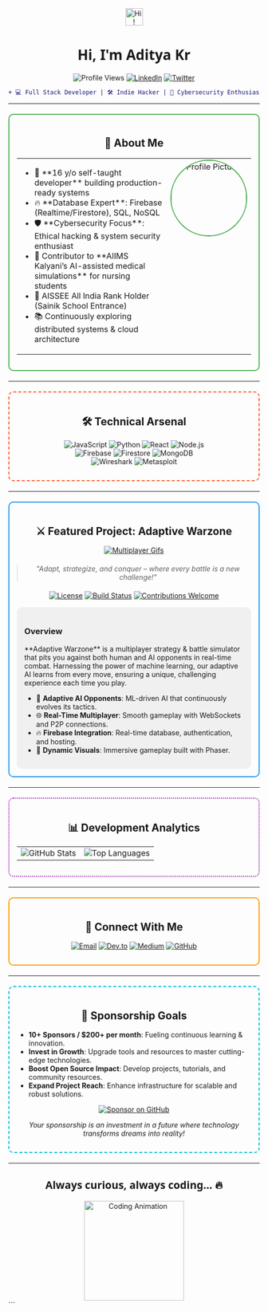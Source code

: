 <div align="center">
  <img src="https://media.giphy.com/media/hvRJCLFzcasrR4ia7z/giphy.gif" width="35" alt="Hi!">
  <h1 style="font-family: 'Segoe UI', Tahoma, Geneva, Verdana, sans-serif;">Hi, I'm Aditya Kr</h1>
  <p>
    <img src="https://komarev.com/ghpvc/?username=AdityaKr&color=blueviolet&label=Profile+Views" alt="Profile Views">
    <a href="https://www.linkedin.com/in/aditya-gupta-42a275359?utm_source=share&utm_campaign=share_via&utm_content=profile&utm_medium=android_app"><img src="https://img.shields.io/badge/LinkedIn-Connect-%230A66C2?logo=linkedin" alt="LinkedIn"></a>
    <a href="https://twitter.com/yourhandle"><img src="https://img.shields.io/badge/Twitter-Follow-%231DA1F2?logo=twitter" alt="Twitter"></a>
  </p>
</div>

```diff
+ 💻 Full Stack Developer | 🛠️ Indie Hacker | 🔐 Cybersecurity Enthusiast
```

---

<div style="border: 2px solid #4CAF50; border-radius: 10px; padding: 15px; margin: 20px 0;">
  <h2 align="center">🚀 About Me</h2>
  <table>
    <tr>
      <td width="70%" valign="top">
        <ul>
          <li>🎂 **16 y/o self-taught developer** building production-ready systems</li>
          <li>🔥 **Database Expert**: Firebase (Realtime/Firestore), SQL, NoSQL</li>
          <li>🛡️ **Cybersecurity Focus**: Ethical hacking & system security enthusiast</li>
          <li>🏥 Contributor to **AIIMS Kalyani’s AI-assisted medical simulations** for nursing students</li>
          <li>🏅 AISSEE All India Rank Holder (Sainik School Entrance)</li>
          <li>📚 Continuously exploring distributed systems & cloud architecture</li>
        </ul>
      </td>
      <td width="30%" valign="top" align="center">
        <img src="https://avatars.githubusercontent.com/u/166922118?v=4" width="150" alt="Profile Picture" style="border-radius: 50%; border: 2px solid #4CAF50;">
      </td>
    </tr>
  </table>
</div>

---

<div style="border: 2px dashed #FF5722; border-radius: 10px; padding: 15px; margin: 20px 0;">
  <h2 align="center">🛠 Technical Arsenal</h2>
  <p align="center">
    <img src="https://img.shields.io/badge/-JavaScript-F7DF1E?logo=javascript&logoColor=black" alt="JavaScript">
    <img src="https://img.shields.io/badge/-Python-3776AB?logo=python&logoColor=white" alt="Python">
    <img src="https://img.shields.io/badge/-React-61DAFB?logo=react&logoColor=black" alt="React">
    <img src="https://img.shields.io/badge/-Node.js-339933?logo=node.js&logoColor=white" alt="Node.js"><br>
    <img src="https://img.shields.io/badge/-Firebase-FFCA28?logo=firebase&logoColor=black" alt="Firebase">
    <img src="https://img.shields.io/badge/-Firestore-FFCA28?logo=firebase&logoColor=black" alt="Firestore">
    <img src="https://img.shields.io/badge/-MongoDB-47A248?logo=mongodb&logoColor=white" alt="MongoDB"><br>
    <img src="https://img.shields.io/badge/-Wireshark-1679A7?logo=wireshark&logoColor=white" alt="Wireshark">
    <img src="https://img.shields.io/badge/-Metasploit-F72424?logo=metasploit&logoColor=white" alt="Metasploit">
  </p>
</div>

---

<div style="border: 2px solid #2196F3; border-radius: 10px; padding: 15px; margin: 20px 0;">
  <h2 align="center">⚔️ Featured Project: Adaptive Warzone</h2>
  <div align="center">
    <a href="https://www.indiedb.com/games/aground/images/multiplayer-gifs2" title="Multiplayer Gifs - IndieDB" target="_blank"><img src="https://media.indiedb.com/cache/images/games/1/65/64058/thumb_300x150/april1.gif" alt="Multiplayer Gifs" /></a>
  </div>
  <blockquote style="font-style: italic; text-align: center; margin: 20px 0;">
    "Adapt, strategize, and conquer – where every battle is a new challenge!"
  </blockquote>
  <p align="center">
    <a href="LICENSE"><img src="https://img.shields.io/badge/license-MIT-blue.svg" alt="License"></a>
    <a href="#"><img src="https://img.shields.io/badge/build-passing-brightgreen.svg" alt="Build Status"></a>
    <a href="CONTRIBUTING.md"><img src="https://img.shields.io/badge/contributions-welcome-orange.svg" alt="Contributions Welcome"></a>
  </p>
  <div style="background-color: #f0f0f0; border-radius: 10px; padding: 15px; margin-top: 15px;">
    <h3>Overview</h3>
    <p>
      **Adaptive Warzone** is a multiplayer strategy & battle simulator that pits you against both human and AI opponents in real-time combat. Harnessing the power of machine learning, our adaptive AI learns from every move, ensuring a unique, challenging experience each time you play.
    </p>
    <ul>
      <li>🤖 <strong>Adaptive AI Opponents</strong>: ML-driven AI that continuously evolves its tactics.</li>
      <li>🌐 <strong>Real-Time Multiplayer</strong>: Smooth gameplay with WebSockets and P2P connections.</li>
      <li>🔥 <strong>Firebase Integration</strong>: Real-time database, authentication, and hosting.</li>
      <li>🎨 <strong>Dynamic Visuals</strong>: Immersive gameplay built with Phaser.</li>
    </ul>
  </div>
</div>

---

<div style="border: 2px dotted #9C27B0; border-radius: 10px; padding: 15px; margin: 20px 0;">
  <h2 align="center">📊 Development Analytics</h2>
  <table align="center">
    <tr>
      <td align="center">
        <img src="https://github-readme-stats.vercel.app/api?username=AdityaKr&show_icons=true&theme=radical&count_private=true" alt="GitHub Stats">
      </td>
      <td align="center">
        <img src="https://github-readme-stats.vercel.app/api/top-langs/?username=AdityaKr&layout=compact&theme=vision-friendly-dark" alt="Top Languages">
      </td>
    </tr>
  </table>
</div>

---

<div style="border: 2px solid #FF9800; border-radius: 10px; padding: 15px; margin: 20px 0;">
  <h2 align="center">🤝 Connect With Me</h2>
  <p align="center">
    <a href="mailto:your.email@domain.com"><img src="https://img.shields.io/badge/-Email-D14836?logo=gmail&logoColor=white" alt="Email"></a>
    <a href="https://dev.to/yourprofile"><img src="https://img.shields.io/badge/-Dev.to-0A0A0A?logo=dev.to&logoColor=white" alt="Dev.to"></a>
    <a href="https://medium.com/@yourprofile"><img src="https://img.shields.io/badge/-Medium-12100E?logo=medium&logoColor=white" alt="Medium"></a>
    <a href="https://github.com/AdityaKr"><img src="https://img.shields.io/badge/-GitHub-181717?logo=github&logoColor=white" alt="GitHub"></a>
  </p>
</div>

---

<div style="border: 2px dashed #00BCD4; border-radius: 10px; padding: 15px; margin: 20px 0;">
  <h2 align="center">🎯 Sponsorship Goals</h2>
  <ul>
    <li><strong>10+ Sponsors / $200+ per month</strong>: Fueling continuous learning & innovation.</li>
    <li><strong>Invest in Growth</strong>: Upgrade tools and resources to master cutting-edge technologies.</li>
    <li><strong>Boost Open Source Impact</strong>: Develop projects, tutorials, and community resources.</li>
    <li><strong>Expand Project Reach</strong>: Enhance infrastructure for scalable and robust solutions.</li>
  </ul>
  <p align="center">
    <a href="https://github.com/sponsors/adityagupta0251">
      <img src="https://img.shields.io/badge/Sponsor-❤️-brightgreen" alt="Sponsor on GitHub">
    </a>
  </p>
  <p align="center" style="font-style: italic;">Your sponsorship is an investment in a future where technology transforms dreams into reality!</p>
</div>

---

<div align="center">
  <h2 style="font-family: 'Segoe UI', Tahoma, Geneva, Verdana, sans-serif;">Always curious, always coding... 🔥</h2>
  <img src="https://media.giphy.com/media/jRf5fsn8G6YaogAWxn/giphy.gif" width="200" alt="Coding Animation">
</div>
```
